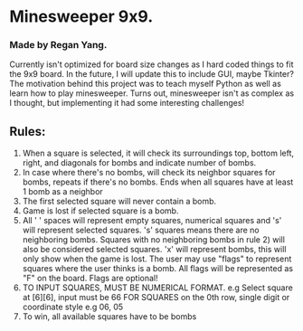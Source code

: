 # Minesweeper 9x9.

### Made by **Regan Yang**. 

Currently isn't optimized for board size changes as I hard coded things to fit the 9x9 board. In the future, I will update this to include GUI, maybe Tkinter? 
The motivation behind this project was to teach myself Python as well as learn how to play minesweeper. Turns out, minesweeper isn't as complex as I thought, but implementing it had some interesting challenges! 
## Rules: 
1) When a square is selected, it will check its surroundings top, bottom
left, right, and diagonals for bombs and indicate number of bombs. 
2) In case where there's no bombs, will check its neighbor squares for bombs, 
repeats if there's no bombs. Ends when all squares have at least 1 bomb as a neighbor
3) The first selected square will never contain a bomb.
4) Game is lost if selected square is a bomb.
5) All ' ' spaces will represent empty squares, numerical squares and 's' will represent selected squares.
's' squares means there are no neighboring bombs.
Squares with no neighboring bombs in rule 2) will also be considered selected squares.
'x' will represent bombs, this will only show when the game is lost. The user may use "flags" to represent squares where the user thinks is a bomb. All flags
will be represented as "F" on the board. Flags are optional!
6) TO INPUT SQUARES, MUST BE NUMERICAL FORMAT. e.g
Select square at [6][6], input must be 66 
FOR SQUARES on the 0th row, single digit or coordinate style e.g 06, 05
7) To win, all available squares have to be bombs

